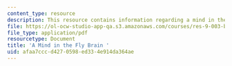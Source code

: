 ```yaml
---
content_type: resource
description: This resource contains information regarding a mind in the fly brain.
file: https://ol-ocw-studio-app-qa.s3.amazonaws.com/courses/res-9-003-brains-minds-and-machines-summer-course-summer-2015/afaa7cccd4270598ed334e914da364ae_MITRES_9_003SUM15_sem1.pdf
file_type: application/pdf
resourcetype: Document
title: 'A Mind in the Fly Brain '
uid: afaa7ccc-d427-0598-ed33-4e914da364ae
---
```

